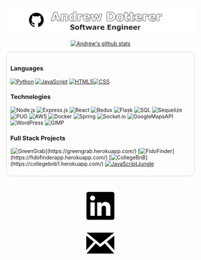 <div align="center">

[![Header](./github_top.png)](https://adotterer.github.io/)

[![Andrew's github stats](https://github-readme-stats.vercel.app/api?username=adotterer&hide=issues,contribs&text_color=111&icon_color=000&bg_color=0,ea6161,ffc64d,fffc4d,52fa5a,52fa5a,4dfcff,c64dff&theme=monokai)](https://github.com/adotterer/github-readme-stats)

</div>

<div style="
border: 1px solid lightgrey;
padding: 10px;
border-radius: 15px;
">

### Languages

[![Python](https://img.shields.io/badge/-Python-000?&logo=python)](https://github.com/adotterer?tab=repositories&q=&type=&language=python)
[![JavaScript](https://img.shields.io/badge/-JavaScript-000?&logo=JavaScript&logoColor=ddc508)](https://github.com/adotterer?tab=repositories&q=&type=&language=javascript)
[![HTML5](https://img.shields.io/badge/-HTML-000?&logo=htmnl&logoColor=blueviolet)](https://github.com/adotterer?tab=repositories&q=&type=&language=html)[![CSS](https://img.shields.io/badge/-CSS-001?&logo=CSS&logoColor=fffc4d)](https://github.com/adotterer?tab=repositories&q=&type=&language=css)

### Technologies

![Node.js](https://img.shields.io/badge/-Node.js-000?&logo=node.js)
![Express.js](https://img.shields.io/badge/-express.js-000?&logo=express)
![React](https://img.shields.io/badge/-React-000?&logo=React)
![Redux](https://img.shields.io/badge/-Redux-000?&logo=Redux)
![Flask](https://img.shields.io/badge/-Flask-000?&logo=Flask)
![SQL](https://img.shields.io/badge/-SQL-000?&logo=SQL)
![Sequelize](https://img.shields.io/badge/-Sequelize-000?&logo=Sequelize)
![PUG](https://img.shields.io/badge/-Pug-000?&logo=Pug)
![AWS](https://img.shields.io/badge/-AWS-000?&logo=Amazon-AWS&logoColor=FF9900)
![Docker](https://img.shields.io/badge/-Docker-000?&logo=Docker)
![Spring](https://img.shields.io/badge/-Spring-000?&logo=Spring)
![Socket.io](https://img.shields.io/badge/-Socket.io-000?&logo=Socket.io)
![GoogleMapsAPI](https://img.shields.io/badge/-GoogleMapsAPI-000?&logo=Google)
![WordPress](https://img.shields.io/badge/-WordPress-000?&logo=WordPress)
![GIMP](https://img.shields.io/badge/-GIMP-000?&logo=GIMP)

### Full Stack Projects

[![GreenGrab](https://img.shields.io/badge/-🌱%20Green%20Grab-000?)](https://greengrab.herokuapp.com/)
[![FidoFinder](https://img.shields.io/badge/-🐶%20FidoFinderApp-000?)](https://fidofinderapp.herokuapp.com/)
[![CollegeBnB](https://img.shields.io/badge/-🎓%20CollegeBnB-000?)](https://collegebnb1.herokuapp.com/)
[![JavaScriptJungle](https://img.shields.io/badge/-<🌴/>%20JavaScript%20Jungle-000?)](https://jsjredux.herokuapp.com/)

</div>

<div
align="center"
style="
width: 100%;
align:center;
margin-top: 25px;
display: flex;
flex-direction: column;
justify-content: space-around;
align-items: center;
">

[![Linkedin](./linkedin_click.png)](https://www.linkedin.com/in/andrew-dotterer-6338aa97/)

[![Email](./email_click.png)](mailto:adotterer@gmail.com)

</div>

<!--
**adotterer/adotterer** is a ✨ _special_ ✨ repository because its `README.md` (this file) appears on your GitHub profile.

Here are some ideas to get you started:

- 🔭 I’m currently working on ...
- 🌱 I’m currently learning ...
- 👯 I’m looking to collaborate on ...
- 🤔 I’m looking for help with ...
- 💬 Ask me about ...
- 📫 How to reach me: ...
- 😄 Pronouns: ...
- ⚡ Fun fact: ...
  -->
